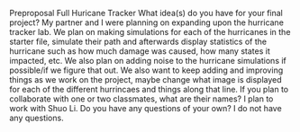 Preproposal
Full Huricane Tracker
What idea(s) do you have for your final project?
My partner and I were planning on expanding upon the hurricane tracker lab. We plan on making simulations for each of the hurricanes in the starter file, simulate their path and afterwards display statistics of the hurricane such as how much damage was caused, how many states it impacted, etc. We also plan on adding noise to the hurricane simulations if possible/if we figure that out. We also want to keep adding and improving things as we work on the project, maybe change what image is displayed for each of the different hurrincaes and things along that line.
If you plan to collaborate with one or two classmates, what are their names?
I plan to work with Shuo Li.
Do you have any questions of your own?
I do not have any questions.
